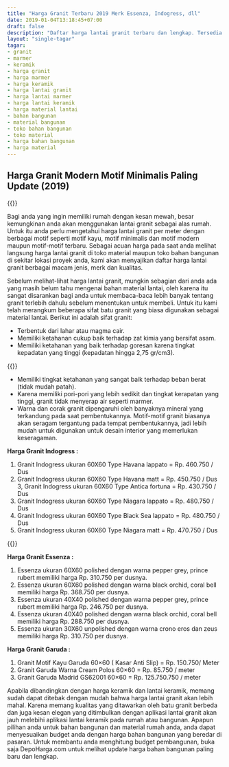 ```yaml
---
title: "Harga Granit Terbaru 2019 Merk Essenza, Indogress, dll"
date: 2019-01-04T13:18:45+07:00
draft: false
description: "Daftar harga lantai granit terbaru dan lengkap. Tersedia merk Essenza, Indogress, Garuda, merk lokal maupun import."
layout: "single-tagar"
tagar:
- granit
- marmer
- keramik
- harga granit
- harga marmer
- harga keramik
- harga lantai granit
- harga lantai marmer
- harga lantai keramik
- harga material lantai
- bahan bangunan
- material bangunan
- toko bahan bangunan
- toko material
- harga bahan bangunan
- harga material
---
```


## Harga Granit Modern Motif Minimalis Paling Update (2019)

{{<adsense-responsive>}}

Bagi anda yang ingin memiliki rumah dengan kesan mewah, besar kemungkinan anda akan menggunakan lantai granit sebagai alas rumah. Untuk itu anda perlu mengetahui harga lantai granit per meter dengan berbagai motif seperti motif kayu, motif minimalis dan motif modern maupun motif-motif terbaru. Sebagai acuan harga pada saat anda melihat langsung harga lantai granit di toko material maupun toko bahan bangunan di sekitar lokasi proyek anda, kami akan menyajikan daftar harga lantai granit berbagai macam jenis, merk dan kualitas. 

Sebelum melihat-lihat harga lantai granit, mungkin sebagian dari anda ada yang masih belum tahu mengenai bahan material lantai, oleh karena itu sangat disarankan  bagi anda untuk membaca-baca lebih banyak tentang granit terlebih dahulu sebelum menentukan untuk membeli. Untuk itu kami telah merangkum beberapa sifat batu granit yang biasa digunakan sebagai material lantai. Berikut ini adalah sifat granit:

- Terbentuk dari lahar atau magma cair.
- Memiliki ketahanan cukup baik terhadap zat kimia yang bersifat asam.
- Memiliki ketahanan yang baik terhadap goresan karena tingkat kepadatan yang tinggi (kepadatan hingga 2,75 gr/cm3). 

{{<adsense-responsive>}}

- Memiliki tingkat ketahanan yang sangat baik terhadap beban berat (tidak mudah patah).
- Karena memiliki pori-pori yang lebih sedikit dan tingkat kerapatan yang tinggi, granit tidak menyerap air seperti marmer.
- Warna dan corak granit dipengaruhi oleh banyaknya mineral yang terkandung pada saat pembentukannya. Motif-motif granit biasanya akan seragam tergantung pada tempat pembentukannya, jadi lebih mudah untuk digunakan untuk desain interior yang memerlukan keseragaman.
  
**Harga Granit Indogress :**

1. Granit Indogress ukuran 60X60 Type Havana lappato = Rp. 460.750 / Dus
2. Granit Indogress ukuran 60X60 Type Havana matt = Rp. 450.750 / Dus
3, Granit Indogress ukuran 60X60 Type Antica fortuna  = Rp. 430.750 / Dus
4. Granit Indogress ukuran 60X60 Type Niagara lappato = Rp. 480.750 / Dus
5. Granit Indogress ukuran 60X60 Type Black Sea lappato = Rp. 480.750 / Dus
6. Granit Indogress ukuran 60X60 Type Niagara matt = Rp. 470.750 / Dus

{{<adsense-responsive>}}

**Harga Granit Essenza :**

1. Essenza ukuran 60X60 polished dengan warna pepper grey, prince rubert memiliki harga Rp. 310.750 per dusnya.
2. Essenza ukuran 60X60 polished dengan warna black orchid, coral bell memiliki harga Rp. 368.750 per dusnya.
3. Essenza ukuran 40X40 polished dengan warna pepper grey, prince rubert memiliki harga Rp. 246.750 per dusnya.
4. Essenza ukuran 40X40 polished dengan warna black orchid, coral bell memiliki harga Rp. 288.750 per dusnya.
5. Essenza ukuran 30X60 unpolished dengan warna crono eros dan zeus memiliki harga Rp. 310.750 per dusnya.

**Harga Granit Garuda :**

1. Granit Motif Kayu Garuda 60&#215;60 ( Kasar Anti Slip) = Rp. 150.750/ Meter
2. Granit Garuda Warna Cream Polos 60&#215;60 = Rp. 85.750 / meter
3. Granit Garuda Madrid GS62001 60&#215;60 = Rp. 125.750.750 / meter

Apabila dibandingkan dengan harga keramik dan lantai keramik, memang sudah dapat ditebak dengan mudah bahwa harga lantai granit akan lebih mahal. Karena memang kualitas yang ditawarkan oleh batu granit berbeda dan juga kesan elegan yang ditimbulkan dengan aplikasi lantai granit akan jauh melebihi aplikasi lantai keramik pada rumah atau bangunan. Apapun pilihan anda untuk bahan bangunan dan material rumah anda, anda dapat menyesuaikan budget anda dengan harga bahan bangunan yang beredar di pasaran. Untuk membantu anda menghitung budget pembangunan, buka saja DepoHarga.com untuk melihat update harga bahan bangunan paling baru dan lengkap.
